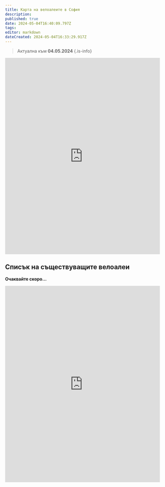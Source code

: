 ```yaml
---
title: Карта на велоалеите в София
description: 
published: true
date: 2024-05-04T16:40:09.797Z
tags: 
editor: markdown
dateCreated: 2024-05-04T16:33:29.917Z
---
```


> Актуална към **04.05.2024**
{.is-info}


<iframe loading="lazy" src="https://www.google.com/maps/d/embed?mid=1Y9a48wogD_Pu7oRax3QE1xkEwutus3A&ehbc=2E312F" width="100%" height="640" frameborder="0" marginwidth="0" marginheight="0" scrolling="no"></iframe>

## Списък на съществуващите велоалеи
            
**Очаквайте скоро…**



<iframe loading="lazy" src="https://www.sofenhagen.com/" width="100%" height="640" frameborder="0" marginwidth="0" marginheight="0" scrolling="no"></iframe>



<div class="iframe-container"><iframe alt="" border="0" bordercolor="#000000" frameborder="0" height="" hspace="0" id="_com_liferay_iframe_web_portlet_IFramePortlet_INSTANCE_5h85qULzHp3V_iframe" longdesc="" name="_com_liferay_iframe_web_portlet_IFramePortlet_INSTANCE_5h85qULzHp3V_iframe" scrolling="auto" title="" vspace="0" width="100%"> Your browser does not support inline frames or is currently configured not to display inline frames. Content can be viewed at the actual source page: https://www.sofiatraffic.bg/bg/transport/routeChanges. </iframe></div>

